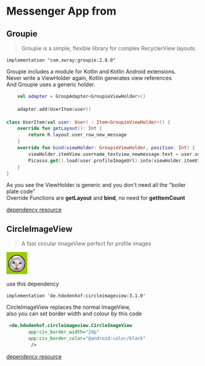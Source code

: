 # Messenger App from 


## Groupie 
> Groupie is a simple, flexible library for complex RecyclerView layouts.

    implementation "com.xwray:groupie:2.8.0"
    
Groupie includes a module for Kotlin and Kotlin Android extensions.\
Never write a ViewHolder again, Kotlin generates view references\
And Groupie uses a generic holder.

```kotlin
    val adapter = GroupAdapter<GroupieViewHolder>()

    adapter.add(UserItem(user))

class UserItem(val user: User) : Item<GroupieViewHolder>() {
    override fun getLayout(): Int {
        return R.layout.user_row_new_message
    }
    override fun bind(viewHolder: GroupieViewHolder, position: Int) {
        viewHolder.itemView.username_textview_newmessage.text = user.userName
        Picasso.get().load(user.profileImageUrl).into(viewHolder.itemView.imageView_newmessage)
    }
}
```
As you see the ViewHolder is generic and you don't need all the "boiler plate code"\
Override Functions are **getLayout** and **bind**,  no need for **getItemCount**

[dependency resource](https://github.com/lisawray/groupie "link")


## CircleImageView
>A fast circular ImageView perfect for profile images

![](https://github.com/alishechka/FirebaseMessengerApp/blob/master/app/src/main/res/drawable/circleimage.png)

use this dependency

    implementation 'de.hdodenhof:circleimageview:3.1.0'
CircleImageView replaces the normal ImageView,\
also you can set border width and colour by this code
```xml
 <de.hdodenhof.circleimageview.CircleImageView
        app:civ_border_width="2dp"
        app:civ_border_color="@android:color/black"
         />
```

    
[dependency resource](https://github.com/hdodenhof/CircleImageView "link")
